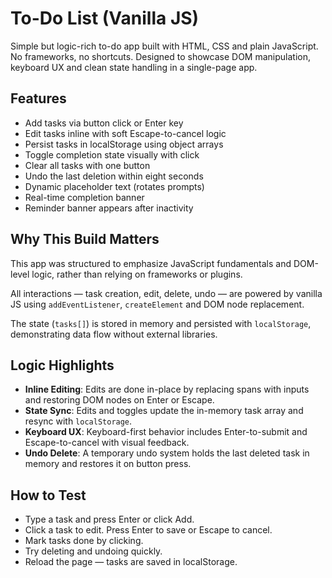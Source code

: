 # To-Do List (Vanilla JS)

Simple but logic-rich to-do app built with HTML, CSS and plain JavaScript. No frameworks, no shortcuts. Designed to showcase DOM manipulation, keyboard UX and clean state handling in a single-page app.

## Features

- Add tasks via button click or Enter key
- Edit tasks inline with soft Escape-to-cancel logic
- Persist tasks in localStorage using object arrays
- Toggle completion state visually with click
- Clear all tasks with one button
- Undo the last deletion within eight seconds
- Dynamic placeholder text (rotates prompts)
- Real-time completion banner
- Reminder banner appears after inactivity

## Why This Build Matters

This app was structured to emphasize JavaScript fundamentals and DOM-level logic, rather than relying on frameworks or plugins.

All interactions — task creation, edit, delete, undo — are powered by vanilla JS using `addEventListener`, `createElement` and DOM node replacement.

The state (`tasks[]`) is stored in memory and persisted with `localStorage`, demonstrating data flow without external libraries.

## Logic Highlights

- **Inline Editing**: Edits are done in-place by replacing spans with inputs and restoring DOM nodes on Enter or Escape.
- **State Sync**: Edits and toggles update the in-memory task array and resync with `localStorage`.
- **Keyboard UX**: Keyboard-first behavior includes Enter-to-submit and Escape-to-cancel with visual feedback.
- **Undo Delete**: A temporary undo system holds the last deleted task in memory and restores it on button press.

## How to Test

- Type a task and press Enter or click Add.
- Click a task to edit. Press Enter to save or Escape to cancel.
- Mark tasks done by clicking.
- Try deleting and undoing quickly.
- Reload the page — tasks are saved in localStorage.
